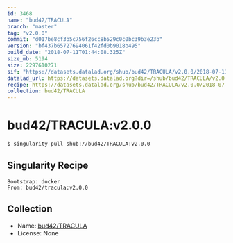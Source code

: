 ```yaml
---
id: 3468
name: "bud42/TRACULA"
branch: "master"
tag: "v2.0.0"
commit: "d017be8cf3b5c756f26cc8b529c0c0bc39b3e23b"
version: "bf437b65727694061f42fd0b9018b495"
build_date: "2018-07-11T01:44:08.325Z"
size_mb: 5194
size: 2297610271
sif: "https://datasets.datalad.org/shub/bud42/TRACULA/v2.0.0/2018-07-11-d017be8c-bf437b65/bf437b65727694061f42fd0b9018b495.simg"
datalad_url: https://datasets.datalad.org?dir=/shub/bud42/TRACULA/v2.0.0/2018-07-11-d017be8c-bf437b65/
recipe: https://datasets.datalad.org/shub/bud42/TRACULA/v2.0.0/2018-07-11-d017be8c-bf437b65/Singularity
collection: bud42/TRACULA
---
```


# bud42/TRACULA:v2.0.0

```bash
$ singularity pull shub://bud42/TRACULA:v2.0.0
```

## Singularity Recipe

```singularity
Bootstrap: docker
From: bud42/tracula:v2.0.0
```

## Collection

 - Name: [bud42/TRACULA](https://github.com/bud42/TRACULA)
 - License: None

